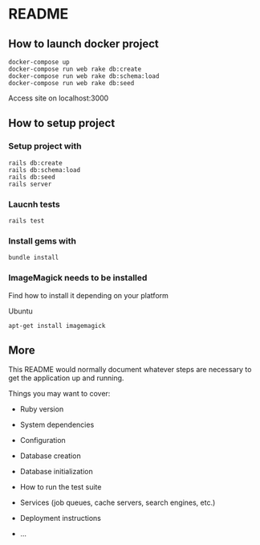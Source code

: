 # README

## How to launch docker project
```
docker-compose up
docker-compose run web rake db:create
docker-compose run web rake db:schema:load
docker-compose run web rake db:seed
```

Access site on localhost:3000

## How to setup project
### Setup project with
```
rails db:create
rails db:schema:load
rails db:seed
rails server
```

### Laucnh tests
```
rails test
```

### Install gems with
```
bundle install
```

### ImageMagick needs to be installed
Find how to install it depending on your platform

Ubuntu
```
apt-get install imagemagick
```

## More

This README would normally document whatever steps are necessary to get the
application up and running.

Things you may want to cover:

* Ruby version

* System dependencies

* Configuration

* Database creation

* Database initialization

* How to run the test suite

* Services (job queues, cache servers, search engines, etc.)

* Deployment instructions

* ...
